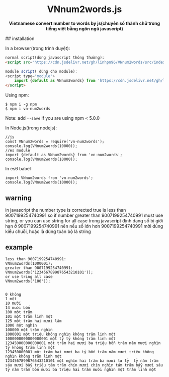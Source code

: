 <div align="center" markdown="1">

# VNnum2words.js
**Vietnamese convert number to words by js(chuyển số thành chữ trong tiếng việt bằng ngôn ngũ javascript)**

</div>
## installation

In a browser(trong trình duyệt):
```html
normal script(dùng javascript thông thường):
<script src="https://cdn.jsdelivr.net/gh/linhpn96/VNnum2words/src/index.js">

module script( dùng cho module):
<script type="module">
    import {default as VNnum2words} from 'https://cdn.jsdelivr.net/gh/linhpn96/VNnum2words/src/index.mjs';
</script>

```

Using npm:
```shell
$ npm i -g npm
$ npm i vn-num2words
```
Note: add `--save` if you are using npm < 5.0.0

In Node.js(trong nodejs):
```
//js
const VNnum2words = require('vn-num2words');
console.log(VNnum2words(10000));
//es module
import {default as VNnum2words} from 'vn-num2words';
console.log(VNnum2words(10000));
```

In es6 babel
```
import VNnum2words from 'vn-num2words';
console.log(VNnum2words(10000));

```
## warning
in javascript the number type is corrected true is less than 9007199254740991 so if number greater than 9007199254740991 must use string, or you can use string for all case
trong javascript định dạng số bị giới hạn ở 9007199254740991 nên nếu số lớn hơn 9007199254740991 mời dùng kiểu chuỗi, hoặc là dùng toàn bộ là string
## example

```
less than 9007199254740991:
VNnum2words(1000001);
greater than 9007199254740991:
VNnum2words('1234567899876543210101'));
or use tring all case
VNnum2words('100'));


0 không
1 một
10 mười
14 muời bốn
100 một trăm
101 một trăm linh một
125 một trăm hai mươi lăm
1000 một nghìn
100000 một trăm nghìn
1000001 một triệu không nghìn không trăm linh một
1000000000000000001 một tỷ tỷ không trăm linh một
123450000000000001 một trăm hai mươi ba triệu bốn trăm năm mươi nghìn tỷ không trăm linh một
123450000001 một trăm hai mươi ba tỷ bốn trăm năm mươi triệu không nghìn không trăm linh một
1234567899876543210101 một nghìn hai trăm ba mươi tư tỷ  tỷ năm trăm sáu mươi bẩy triệu tám trăm chín mươi chín nghìn tám trăm bẩy mươi sáu tỷ năm trăm bốn mươi ba triệu hai trăm mười nghìn một trăm linh một


```